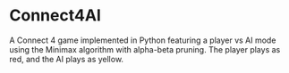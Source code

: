 # Connect4AI
A Connect 4 game implemented in Python featuring a player vs AI mode using the Minimax algorithm with alpha-beta pruning. The player plays as red, and the AI plays as yellow.
